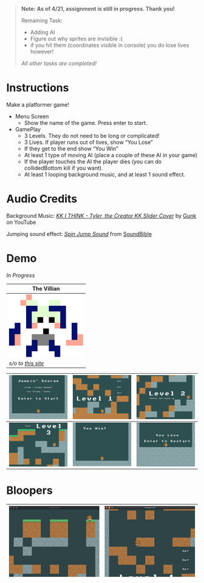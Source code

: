 > **Note: As of 4/21, assignment is still in progress. Thank you!**
>
> Remaining Task:
> - Adding AI
>  - Figure out why sprites are invisible :(
>  - if you hit them (coordinates visible in console) you do lose lives however!
>
> *All other tasks are completed!*

# Instructions
Make a platformer game!

- Menu Screen
  - Show the name of the game. Press enter to start.
- GamePlay
  - 3 Levels. They do not need to be long or complicated!
  - 3 Lives. If player runs out of lives, show “You Lose”
  - If they get to the end show “You Win”
  - At least 1 type of moving AI  (place a couple of these AI in your game)
  - If the player touches the AI the player dies (you can do collidedBottom kill if you want). 
  - At least 1 looping background music, and at least 1 sound effect.

# Audio Credits
Background Music: [*KK I THINK - Tyler, the Creator KK Slider Cover*](https://www.youtube.com/watch?v=G-g84zoFkYQ) by [Gunk](https://www.youtube.com/channel/UCA1TbpsMa9_iPTmKn0qd_bg) on YouTube

Jumping sound effect: [*Spin Jump Sound*](http://soundbible.com/1898-Spin-Jump.html) from [SoundBible](http://soundbible.com/)

# Demo
*In Progress* 

| The Villian |
| - |
| ![](ai.png) |
| *s/o to [this site](https://make8bitart.com/)* |

| ![](demos/menu.png) | ![](demos/level1.png) | ![](demos/level2.png) |
| - | - | - |
| ![](demos/level3.png) | ![](demos/win.png) | ![](demos/lose.png) |

# Bloopers
| ![blooper](demos/blooper-1.gif) | ![blooper](demos/blooper-2.gif) |
| - | - |
